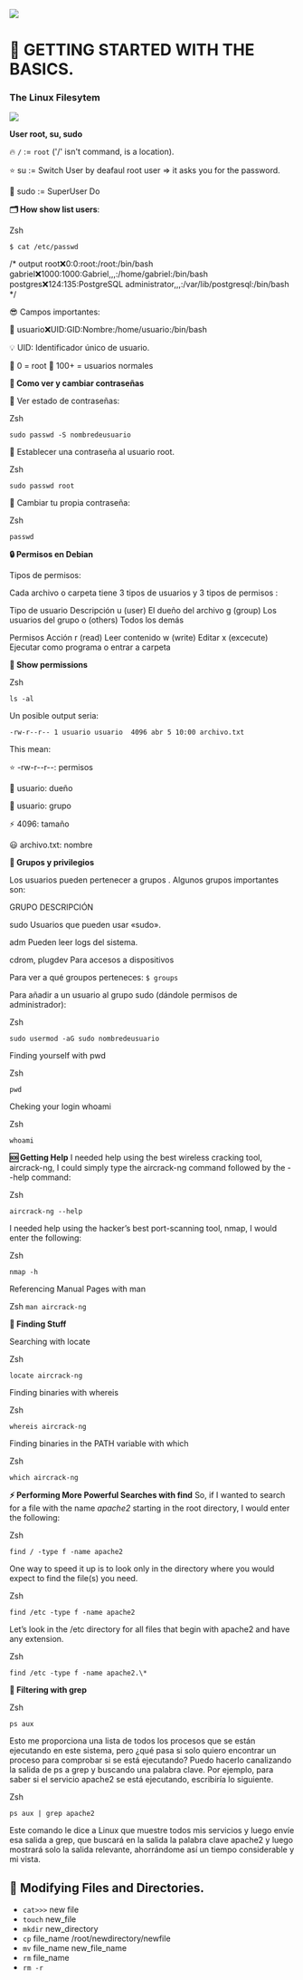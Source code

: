 ![](https://raw.githubusercontent.com/cassandra-sudo/set-up-kali/main/image/cover.png)

# 🥁 GETTING STARTED WITH THE BASICS.

### The Linux Filesytem

![](https://raw.githubusercontent.com/cassandra-sudo/set-up-kali/main/image/filesystem.png)

**User root, su, sudo**

🔥 <code>/</code> := <code>root</code> ('/' isn't command, is a location).

⭐ su := Switch User by deafaul root user => it asks you for the password.

🔴 sudo := SuperUser Do

**🗂️ How show list users**:

Zsh
```
$ cat /etc/passwd
```
/*
output
root:x:0:0:root:/root:/bin/bash
gabriel:x:1000:1000:Gabriel,,,:/home/gabriel:/bin/bash
postgres:x:124:135:PostgreSQL administrator,,,:/var/lib/postgresql:/bin/bash
*/

😎 Campos importantes:

 🚀 usuario:x:UID:GID:Nombre:/home/usuario:/bin/bash

💡 UID: Identificador único de usuario.

 📌 0 = root
 📍 100+ = usuarios normales

**📜 Como ver y cambiar contraseñas**

📐 Ver estado de contraseñas:

Zsh
```
sudo passwd -S nombredeusuario
```

📐 Establecer una contraseña al usuario root.

Zsh
```
sudo passwd root
```

 📐 Cambiar tu propia contraseña:
 
Zsh
```
passwd
```

**🔒 Permisos en Debian**

Tipos de permisos:

Cada archivo o carpeta tiene 3 tipos de usuarios  y 3 tipos de permisos :

Tipo de usuario      Descripción
    u (user)             El dueño del archivo
    g (group)            Los usuarios del grupo
    o (others)           Todos los demás

Permisos             Acción
    r (read)         Leer contenido
    w (write)        Editar
    x (excecute)     Ejecutar como programa o entrar a carpeta
        
**👀 Show permissions**

Zsh
```
ls -al
```

Un posible output seria:

```
-rw-r--r-- 1 usuario usuario  4096 abr 5 10:00 archivo.txt
```

This mean:

⭐ -rw-r--r--: permisos

💫 usuario: dueño

💼 usuario: grupo

⚡ 4096: tamaño

😃 archivo.txt: nombre

**📌 Grupos y privilegios**

Los usuarios pueden pertenecer a grupos . Algunos grupos importantes son:

GRUPO            DESCRIPCIÓN

sudo             Usuarios que pueden usar «sudo».

adm              Pueden leer logs del sistema.

cdrom, plugdev   Para accesos a dispositivos

Para ver a qué groupos perteneces:
<code>$ groups</code>

Para añadir a un usuario al grupo sudo (dándole permisos de administrador):

Zsh

<code>sudo usermod -aG sudo nombredeusuario</code>

Finding yourself with pwd

Zsh

<code>pwd</code>

Cheking your login whoami

Zsh

<code>whoami</code>

**🆘 Getting Help**
I needed help using the best wireless cracking tool, aircrack-ng, I could simply type the aircrack-ng command followed by the --help command:

Zsh
```
aircrack-ng --help
```

I needed help using the hacker’s best port-scanning tool, nmap, I would enter the following:

Zsh
```
nmap -h
```

Referencing Manual Pages with man

Zsh
<code>man aircrack-ng</code>

**🍨 Finding Stuff**

Searching with locate

Zsh
```
locate aircrack-ng
```

Finding binaries with whereis

Zsh
```
whereis aircrack-ng
```

Finding binaries in the PATH variable with which

Zsh
```
which aircrack-ng
```

**⚡ Performing More Powerful Searches with find**
So, if I wanted to search for a file with the name _apache2_ starting in the root directory, I would enter the following:

Zsh
```
find / -type f -name apache2
```

One way to speed it up is to look only in the directory where you would expect to find the file(s) you need. 

Zsh
```
find /etc -type f -name apache2
```

Let’s look in the /etc directory for all files that begin with apache2 and
have any extension. 

Zsh
```
find /etc -type f -name apache2.\*
```

**💊 Filtering with grep**

Zsh
```
ps aux
```

Esto me proporciona una lista de todos los procesos que se están ejecutando en este sistema, pero ¿qué pasa si solo quiero encontrar un proceso para comprobar si se está ejecutando?
Puedo hacerlo canalizando la salida de ps a grep y buscando una palabra clave. Por ejemplo, para saber si el servicio apache2 se está ejecutando, escribiría lo siguiente.

Zsh
```
ps aux | grep apache2
```

Este comando le dice a Linux que muestre todos mis servicios y luego envíe esa salida a grep, que buscará en la salida la palabra clave apache2 y luego mostrará solo la salida relevante, ahorrándome así un tiempo considerable y mi vista.

## 🧩 Modifying Files and Directories.

- <code>cat</code><code>></code><code>>></code> new file
- <code>touch</code> new_file
- <code>mkdir</code> new_directory
- <code>cp</code> file_name /root/newdirectory/newfile
- <code>mv</code> file_name new_file_name
- <code>rm</code> file_name
- <code>rm -r</code>
